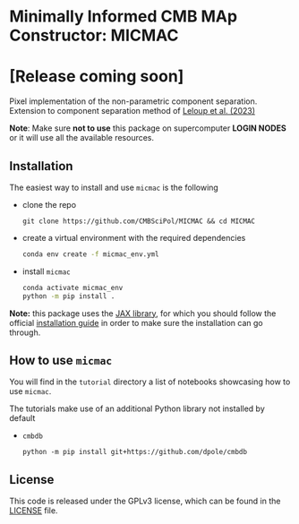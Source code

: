 # Minimally Informed CMB MAp Constructor: MICMAC
# [Release coming soon]

Pixel implementation of the non-parametric component separation.
Extension to component separation method of [Leloup et al. (2023)](https://journals.aps.org/prd/abstract/10.1103/PhysRevD.108.123547)

**Note**: Make sure **not to use** this package on supercomputer **LOGIN NODES** or it will use all the available resources.


## Installation

The easiest way to install and use `micmac` is the following

- clone the repo
    ```
    git clone https://github.com/CMBSciPol/MICMAC && cd MICMAC
    ```
- create a virtual environment with the required dependencies
    ```bash
    conda env create -f micmac_env.yml
    ```
- install `micmac`
    ```bash
    conda activate micmac_env
    python -m pip install .
    ```

**Note:** this package uses the [JAX library](ttps://jax.readthedocs.io), for which you should follow the official [installation guide](https://jax.readthedocs.io/en/latest/installation.html) in order to make sure the installation can go through.

## How to use `micmac`

You will find in the `tutorial` directory a list of notebooks showcasing how to use `micmac`.

The tutorials make use of an additional Python library not installed by default
- `cmbdb`
    ```shell
    python -m pip install git+https://github.com/dpole/cmbdb
    ```

## License
This code is released under the GPLv3 license, which can be found in the [LICENSE](./LICENSE) file.
